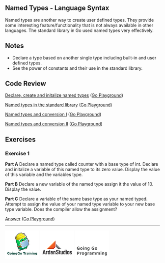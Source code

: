 ## Named Types - Language Syntax

Named types are another way to create user defined types. They provide some interesting feature/functionality that is not always available in other languages. The standard library in Go used named types very effectively.

## Notes

* Declare a type based on another single type including built-in and user defined types.
* See the power of constants and their use in the standard library.

## Code Review

[Declare, create and initalize named types](example1/example1.go) ([Go Playground](http://play.golang.org/p/mhKlxSyuxr))

[Named types in the standard library](example2/example2.go) ([Go Playground](http://play.golang.org/p/XnNUdf_cjh))

[Named types and conversion I](example3/example3.go) ([Go Playground](http://play.golang.org/p/Y7gqBwo7Vg))

[Named types and conversion II](example4/example4.go) ([Go Playground](http://play.golang.org/p/gsoqhIUtvw))

## Exercises

### Exercise 1

**Part A** Declare a named type called counter with a base type of int. Declare and initalize a variable of this named type to its zero value. Display the value of this variable and the variables type.

**Part B** Declare a new variable of the named type assign it the value of 10. Display the value.

**Part C** Declare a variable of the same base type as your named typed. Attempt to assign the value of your named type variable to your new base type variable. Does the compiler allow the assignment?

[Answer](exercises/exercise1/exercise1.go) ([Go Playground](http://play.golang.org/p/_zBf2HVsAU))

___
[![GoingGo Training](../../00-slides/images/ggt_logo.png)](http://www.goinggotraining.net)
[![Ardan Studios](../../00-slides/images/ardan_logo.png)](http://www.ardanstudios.com)
[![GoingGo Blog](../../00-slides/images/ggb_logo.png)](http://www.goinggo.net)